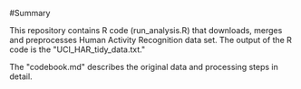 #Summary

This repository contains R code (run_analysis.R) that downloads, merges and preprocesses Human Activity Recognition data set. The output of the R code is the "UCI_HAR_tidy_data.txt."

The "codebook.md" describes the original data and processing steps in detail.
